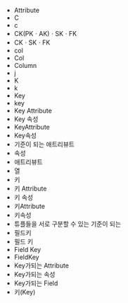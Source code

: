 ﻿- Attribute
- C
- c
- CK(PKㆍAK)ㆍSKㆍFK
- CKㆍSKㆍFK
- col
- Col
- Column
- j
- K
- k
- Key
- key
- Key Attribute
- Key 속성
- KeyAttribute
- Key속성
- 기준이 되는 애트리뷰트
- 속성
- 애트리뷰트
- 열
- 키
- 키 Attribute
- 키 속성
- 키Attribute
- 키속성
- 튜플들을 서로 구분할 수 있는 기준이 되는 
- 필드키
- 필드 키
- Field Key
- FieldKey
- Key가되는 Attribute
- Key가되는 속성
- Key가되는 Field
- 키(Key)

